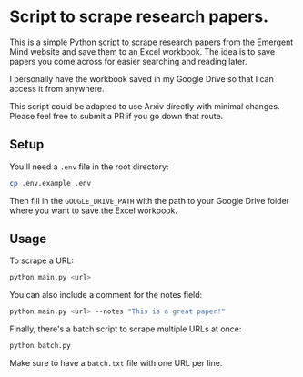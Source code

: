 # Script to scrape research papers.

This is a simple Python script to scrape research papers from the Emergent Mind website and save them to an Excel workbook. The idea is to save papers you come across for easier searching and reading later.

I personally have the workbook saved in my Google Drive so that I can access it from anywhere.

This script could be adapted to use Arxiv directly with minimal changes. Please feel free to submit a PR if you go down that route.

## Setup

You'll need a `.env` file in the root directory:
```sh
cp .env.example .env
```

Then fill in the `GOOGLE_DRIVE_PATH` with the path to your Google Drive folder where you want to save the Excel workbook.

## Usage

To scrape a URL:
```sh
python main.py <url>
```

You can also include a comment for the notes field:
```sh
python main.py <url> --notes "This is a great paper!"
```

Finally, there's a batch script to scrape multiple URLs at once:
```sh
python batch.py
```

Make sure to have a `batch.txt` file with one URL per line.